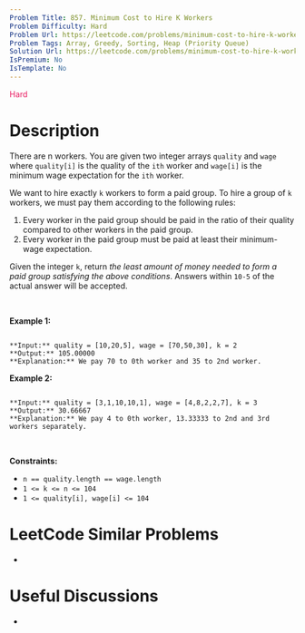 ```yaml
---
Problem Title: 857. Minimum Cost to Hire K Workers
Problem Difficulty: Hard
Problem Url: https://leetcode.com/problems/minimum-cost-to-hire-k-workers/
Problem Tags: Array, Greedy, Sorting, Heap (Priority Queue)
Solution Url: https://leetcode.com/problems/minimum-cost-to-hire-k-workers/solution/
IsPremium: No
IsTemplate: No
---
```


<span style="color: rgb(233, 30, 99);">Hard</span>

# Description

There are n workers. You are given two integer arrays `quality` and `wage` where `quality[i]` is the quality of the `ith` worker and `wage[i]` is the minimum wage expectation for the `ith` worker.


We want to hire exactly `k` workers to form a paid group. To hire a group of `k` workers, we must pay them according to the following rules:


1. Every worker in the paid group should be paid in the ratio of their quality compared to other workers in the paid group.
2. Every worker in the paid group must be paid at least their minimum-wage expectation.


Given the integer `k`, return *the least amount of money needed to form a paid group satisfying the above conditions*. Answers within `10-5` of the actual answer will be accepted.


 


**Example 1:**



```

**Input:** quality = [10,20,5], wage = [70,50,30], k = 2
**Output:** 105.00000
**Explanation:** We pay 70 to 0th worker and 35 to 2nd worker.

```

**Example 2:**



```

**Input:** quality = [3,1,10,10,1], wage = [4,8,2,2,7], k = 3
**Output:** 30.66667
**Explanation:** We pay 4 to 0th worker, 13.33333 to 2nd and 3rd workers separately.

```

 


**Constraints:**


* `n == quality.length == wage.length`
* `1 <= k <= n <= 104`
* `1 <= quality[i], wage[i] <= 104`




# LeetCode Similar Problems

- []()

# Useful Discussions

- []()
